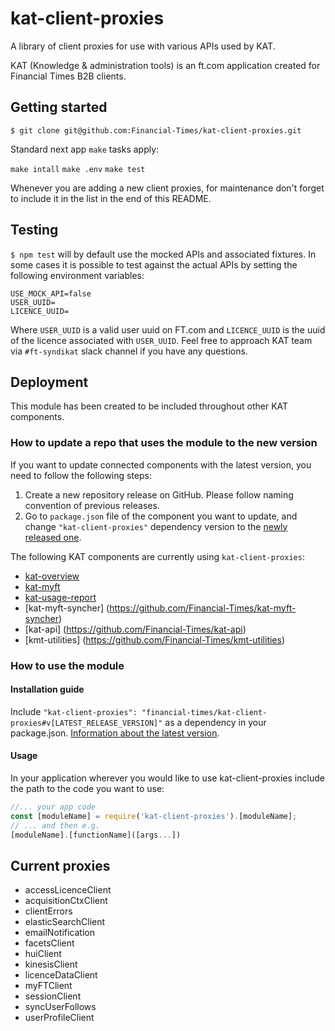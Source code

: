 # kat-client-proxies
A library of client proxies for use with various APIs used by KAT.

KAT (Knowledge & administration tools) is an ft.com application created for Financial Times B2B clients.

## Getting started


`$ git clone git@github.com:Financial-Times/kat-client-proxies.git`

Standard next app `make` tasks apply:

`make intall`
`make .env`
`make test`

Whenever you are adding a new client proxies, for maintenance don't forget to include it in the list in the end of this README.

## Testing
`$ npm test` will by default use the mocked APIs and associated fixtures. In some cases it is possible to test against the actual APIs by setting the following environment variables:

```
USE_MOCK_API=false
USER_UUID=
LICENCE_UUID=
```

Where `USER_UUID` is a valid user uuid on FT.com and `LICENCE_UUID` is the uuid of the licence associated with `USER_UUID`. Feel free to approach KAT team via `#ft-syndikat` slack channel if you have any questions.

## Deployment
This module has been created to be included throughout other KAT components.

### How to update a repo that uses the module to the new version
If you want to update connected components with the latest version, you need to follow the following steps:
1. Create a new repository release on GitHub. Please follow naming convention of previous releases.
2. Go to `package.json` file of the component you want to update, and change `"kat-client-proxies"` dependency version to the [newly released one](https://github.com/Financial-Times/kat-client-proxies/releases).

The following KAT components are currently using `kat-client-proxies`:
- [kat-overview](https://github.com/Financial-Times/kat-overview)
- [kat-myft](https://github.com/Financial-Times/kat-myft)
- [kat-usage-report](https://github.com/Financial-Times/kat-usage-report)
- [kat-myft-syncher] (https://github.com/Financial-Times/kat-myft-syncher)
- [kat-api] (https://github.com/Financial-Times/kat-api)
- [kmt-utilities] (https://github.com/Financial-Times/kmt-utilities)

### How to use the module

#### Installation guide

Include `"kat-client-proxies": "financial-times/kat-client-proxies#v[LATEST_RELEASE_VERSION]"` as a dependency in your package.json. [Information about the latest version](https://github.com/Financial-Times/kat-client-proxies/releases).

#### Usage

In your application wherever you would like to use kat-client-proxies include the path to the code you want to use:

```js
//... your app code
const [moduleName] = require('kat-client-proxies').[moduleName];
// ... and then e.g.
[moduleName].[functionName]([args...])
```

## Current proxies
* accessLicenceClient
* acquisitionCtxClient
* clientErrors
* elasticSearchClient
* emailNotification
* facetsClient
* huiClient
* kinesisClient
* licenceDataClient
* myFTClient
* sessionClient
* syncUserFollows
* userProfileClient

